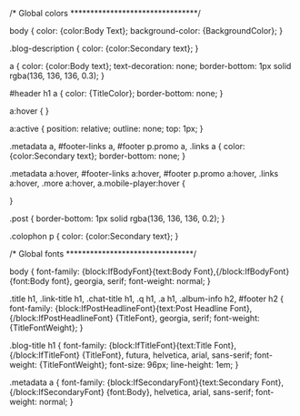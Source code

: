 /* Global colors
********************************/

body {
	color: {color:Body Text};
	background-color: {BackgroundColor};
}

.blog-description {
	color: {color:Secondary text};
}

a {
	color: {color:Body text};
	text-decoration: none;
	border-bottom: 1px solid rgba(136, 136, 136, 0.3);
}

#header h1 a {
	color: {TitleColor};
	border-bottom: none;
}

a:hover {
}

a:active {
	position: relative;
	outline: none;
	top: 1px;
}


.metadata a, #footer-links a, #footer p.promo a, .links a {
	color: {color:Secondary text};
	border-bottom: none;
}

.metadata a:hover, #footer-links a:hover, #footer p.promo a:hover, .links a:hover, .more a:hover, a.mobile-player:hover {

}

.post {
	border-bottom: 1px solid rgba(136, 136, 136, 0.2);
}

.colophon p {
	color: {color:Secondary text};
}


/* Global fonts
********************************/

body {
	font-family: {block:IfBodyFont}{text:Body Font},{/block:IfBodyFont} {font:Body font}, georgia, serif;
	font-weight: normal;
}

.title h1, .link-title h1, .chat-title h1, .q h1, .a h1, .album-info h2, #footer h2 {
	font-family: {block:IfPostHeadlineFont}{text:Post Headline Font},{/block:IfPostHeadlineFont} {TitleFont}, georgia, serif;
	font-weight: {TitleFontWeight};
}

.blog-title h1 {
	font-family: {block:IfTitleFont}{text:Title Font},{/block:IfTitleFont} {TitleFont}, futura, helvetica, arial, sans-serif;
	font-weight: {TitleFontWeight};
	font-size: 96px;
	line-height: 1em;
}

.metadata a {
	font-family: {block:IfSecondaryFont}{text:Secondary Font},{/block:IfSecondaryFont} {font:Body}, helvetica, arial, sans-serif;
	font-weight: normal;
}
